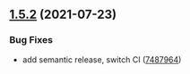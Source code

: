 ## [1.5.2](https://github.com/webtorrent/addr-to-ip-port/compare/v1.5.1...v1.5.2) (2021-07-23)


### Bug Fixes

* add semantic release, switch CI ([7487964](https://github.com/webtorrent/addr-to-ip-port/commit/7487964499baa37eb9cf3ebae4add4c21e50c047))
